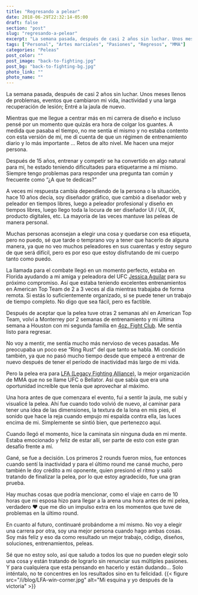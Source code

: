 ```yaml
---
title: "Regresando a pelear"
date: 2018-06-29T22:32:14-05:00
draft: false
section: "post"
slug: "regresando-a-pelear"
excerpt: "La semana pasada, después de casi 2 años sin luchar. Unos meses llenos de problemas, eventos que cambiaron mi vida, inactividad y una larga recuperación de una lesión; Entré a la jaula de nuevo. Fuí afortunado que la llamada para el combate no pudo haber llegado en un mejor momento."
tags: ["Personal", "Artes marciales", "Pasiones", "Regresos", "MMA"]
categories: "Peleas"
post_color: ""
post_image: "back-to-fighting.jpg"
post_bg: "back-to-fighting-bg.jpg"
photo_link: ""
photo_name: ""
---
```

La semana pasada, después de casi 2 años sin luchar. Unos meses llenos de problemas, eventos que cambiaron mi vida, inactividad y una larga recuperación de lesión; Entré a la jaula de nuevo.

Mientras que me llegue a centrar más en mi carrera de diseño e incluso pensé por un momento que quizás era hora de colgar los guantes. A medida que pasaba el tiempo, no me sentía el mismo y no estaba contento con esta versión de mí, me di cuenta de que un régimen de entrenamiento diario y lo más importante ... Retos de alto nivel. Me hacen una mejor persona.

Después de 15 años, entrenar y competir se ha convertido en algo natural para mí, he estado teniendo dificultades para etiquetarme a mí mismo. Siempre tengo problemas para responder una pregunta tan común y frecuente como “¿A que te dedicas?”

A veces mi respuesta cambia dependiendo de la persona o la situación, hace 10 años decía, soy diseñador gráfico, que cambió a diseñador web y peleador en tiempos libres, luego a peleador profesional y diseño en tiempos libres, luego llego toda la locura de ser diseñador UI / UX, IX, producto digitales, etc. La mayoría de las veces mantuve las peleas de manera personal.

Muchas personas aconsejan a elegir una cosa y quedarse con esa etiqueta, pero no puedo, sé que tarde o temprano voy a tener que hacerlo de alguna manera, ya que no veo muchos peleadores en sus cuarentas y estoy seguro de que será difícil, pero es por eso que estoy disfrutando de mi cuerpo tanto como puedo.

La llamada para el combate llegó en un momento perfecto, estaba en Florida ayudando a mi amiga y peleadora del UFC [Jessica Aguilar](https://en.wikipedia.org/wiki/Jessica_Aguilar) para su próximo compromiso. Así que estaba teniendo excelentes entrenamientos en American Top Team de 2 a 3 veces al día mientras trabajaba de forma remota. Si estás lo suficientemente organizado, si se puede tener un trabajo de tiempo completo. No digo que sea fácil, pero es factible.

Después de aceptar que la pelea tuve otras 2 semanas ahí en American Top Team, volví a Monterrey por 2 semanas de entrenamiento y mi última semana a Houston con mi segunda familia en [4oz. Fight Club](https://www.facebook.com/4ozFightClub/). Me sentía listo para regresar.

No voy a mentir, me sentía mucho más nervioso de veces pasadas. Me preocupaba un poco ese “Ring Rust” del que tanto se habla. Mi condición también, ya que no pasó mucho tiempo desde que empecé a entrenar de nuevo después de tener el período de inactividad más largo de mi vida.

Pero la pelea era para [LFA (Legacy Fighting Alliance)](https://lfafighting.com/), la mejor organización de MMA que no se llame UFC o Bellator. Así que sabía que era una oportunidad increíble que tenía que aprovechar al máximo.

Una hora antes de que comenzara el evento, fui a sentir la jaula, me subí y visualicé la pelea. Ahí fue cuando todo volvió de nuevo, al caminar para tener una idea de las dimensiones, la textura de la lona en mis pies, el sonido que hace la reja cuando empujo mi espalda contra ella, las luces encima de mi.
Simplemente se sintió bien, que pertenezco aquí.

Cuando llegó el momento, hice la caminata sin ninguna duda en mi mente. Estaba emocionado y feliz de estar allí, ser parte de esto con este gran desafío frente a mí.

Gané, se fue a decisión. Los primeros 2 rounds fueron míos, fue entonces cuando sentí la inactividad y para el último round me cansé mucho, pero también le doy crédito a mi oponente, quien presionó el ritmo y salió tratando de finalizar la pelea, por lo que estoy agradecido, fue una gran prueba.

Hay muchas cosas que podría mencionar, como el viaje en carro de 10 horas que mi esposa hizo para llegar a la arena una hora antes de mi pelea, verdadero ❤️ que me dio un impulso extra en los momentos que tuve de problemas en la último round.

En cuanto al futuro, continuaré probándome a mí mismo. No voy a elegir una carrera por otra, soy una mejor persona cuando hago ambas cosas.
Soy más feliz y eso da como resultado un mejor trabajo, código, diseños, soluciones, entrenamientos, peleas.

Sé que no estoy solo, así que saludo a todos los que no pueden elegir solo una cosa y están tratando de lograrlo sin renunciar sus múltiples pasiones.
Y para cualquiera que esta pensando en hacerlo y están dudando… Solo inténtalo, no te concentres en los resultados sino en tu felicidad.
{{< figure src="/i/blog/LFA-win-corner.jpg" alt="Mi esquina y yo después de la victoria" >}}
